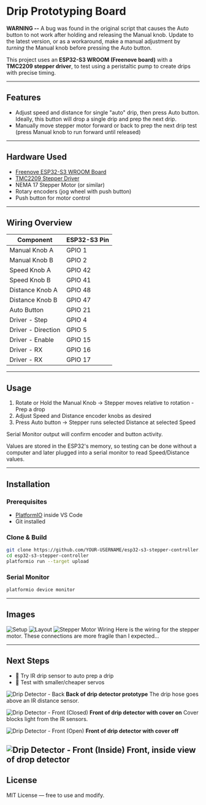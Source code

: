 # Drip Prototyping Board

**WARNING --** A bug was found in the original script that causes the Auto button to not work after holding and releasing the Manual knob.  Update to the latest version, or as a workaround, make a manual adjustment by *turning* the Manual knob before pressing the Auto button.

This project uses an **ESP32-S3 WROOM (Freenove board)** with a **TMC2209 stepper driver**, to test using a peristaltic pump to create drips with precise timing.

---

## Features

* Adjust speed and distance for single "auto" drip, then press Auto button.  Ideally, this button will drop a single drip and prep the next drip.
* Manually move stepper motor forward or back to prep the next drip test (press Manual knob to run forward until released)

---

## Hardware Used

* [Freenove ESP32-S3 WROOM Board](https://github.com/Freenove/Freenove_ESP32_S3_WROOM)
* [TMC2209 Stepper Driver](https://www.trinamic.com/products/integrated-circuits/details/tmc2209/)
* NEMA 17 Stepper Motor (or similar)
* Rotary encoders (jog wheel with push button)
* Push button for motor control

---

## Wiring Overview

| Component          | ESP32-S3 Pin |
| ------------------ | ------------ |
| Manual Knob A      | GPIO 1       |
| Manual Knob B      | GPIO 2       |
| Speed Knob A       | GPIO 42      |
| Speed Knob B       | GPIO 41      |
| Distance Knob A    | GPIO 48      |
| Distance Knob B    | GPIO 47      |
| Auto Button        | GPIO 21      |
| Driver - Step      | GPIO 4       |
| Driver - Direction | GPIO 5       |
| Driver - Enable    | GPIO 15      |
| Driver - RX        | GPIO 16      |
| Driver - RX        | GPIO 17      |


---

## Usage

1. Rotate or Hold the Manual Knob → Stepper moves relative to rotation - Prep a drop
2. Adjust Speed and Distance encoder knobs as desired
3. Press Auto button → Stepper runs selected Distance at selected Speed

Serial Monitor output will confirm encoder and button activity.

Values are stored in the ESP32's memory, so testing can be done without a computer and later plugged into a serial monitor to read Speed/Distance values.

---

## Installation

### Prerequisites

* [PlatformIO](https://platformio.org/) inside VS Code
* Git installed

### Clone & Build

```bash
git clone https://github.com/YOUR-USERNAME/esp32-s3-stepper-controller.git
cd esp32-s3-stepper-controller
platformio run --target upload
```

### Serial Monitor

```bash
platformio device monitor
```

---

## Images

![Setup](images/1-Setup.jpg)
![Layout](images/Layout-with-outlines-and-labels-v1.jpg)
![Stepper Motor Wiring](images/Stepper-Motor-Wiring.jpg)
Here is the wiring for the stepper motor.  These connections are more fragile than I expected...

---

## Next Steps

* 🔲 Try IR drip sensor to auto prep a drip
* 🔲 Test with smaller/cheaper servos

![Drip Detector - Back](images/Future--Drip-Detector--back.jpg)
**Back of drip detector prototype** The drip hose goes above an IR distance sensor.

![Drip Detector - Front (Closed)](images/Future--Drip-Detector--front--closed.jpg)
**Front of drip detector with cover on** Cover blocks light from the IR sensors.

![Drip Detector - Front (Open)](images/Future--Drip-Detector--front--opened.jpg)
**Front of drip detector with cover off** 

![Drip Detector - Front (Inside)](images/Future--Drip-Detector--front--inside.jpg)
**Front, inside view of drop detector** 
---

## License

MIT License — free to use and modify.
